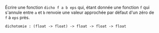 Écrire une fonction `dicho f a b eps` qui, étant donnée une fonction `f` qui s'annule entre `a` et `b` renvoie une valeur approchée par défaut d'un zéro de `f` à `eps` près.

`dichotomie : (float -> float) -> float -> float -> float`
